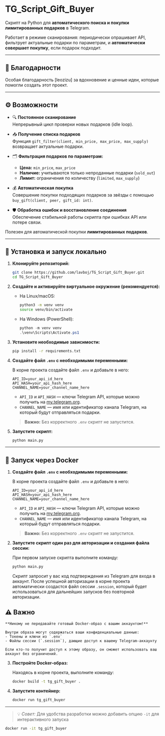# TG_Script_Gift_Buyer

Скрипт на Python для **автоматического поиска и покупки лимитированных подарков** в Telegram.

Работает в режиме сканирования: периодически опрашивает API, фильтрует актуальные подарки по параметрам, и 
**автоматически совершает покупку**, если подарок подходит.

---

## 🙏 Благодарности

Особая благодарность [leozizu] за вдохновение и ценные идеи, которые помогли создать этот проект.

---

## ⚙️ Возможности

- 🔍 **Постоянное сканирование**  
  Непрерывный цикл проверки новых подарков (idle loop).

- 📥 **Получение списка подарков**  
  Функция `gift_filter(client, min_price, max_price, max_supply)` возвращает актуальные подарки.

- 🗂️ **Фильтрация подарков по параметрам:**  
  - **Цена:** `min_price`, `max_price`  
  - **Наличие:** учитываются только непроданные подарки (`sold_out`)  
  - **Лимит:** ограничения по количеству (`limited`, `max_supply`)

- 💰 **Автоматическая покупка**  
  Совершение покупки подходящих подарков за звёзды с помощью  
  `buy_gift(client, peer, gift_id: int)`.

- 🛡️ **Обработка ошибок и восстановление соединения**  
  Обеспечение стабильной работы скрипта при ошибках API или потере связи.

Полезен для автоматической покупки **лимитированных подарков**.

---

## 🚀 Установка и запуск локально

1. **Клонируйте репозиторий:**

    ```bash
    git clone https://github.com/lavboj/TG_Script_Gift_Buyer.git
    cd TG_Script_Gift_Buyer
    ```

2. **Создайте и активируйте виртуальное окружение (рекомендуется):**

    - На Linux/macOS:

        ```bash
        python3 -m venv venv
        source venv/bin/activate
        ```

    - На Windows (PowerShell):

        ```powershell
        python -m venv venv
        .\venv\Scripts\Activate.ps1
        ```

3. **Установите необходимые зависимости:**

    ```bash
    pip install -r requirements.txt
    ```

4. **Создайте файл `.env` с необходимыми переменными:**

    В корне проекта создайте файл `.env` и добавьте в него:

    ```env
    API_ID=your_api_id_here
    API_HASH=your_api_hash_here
    CHANNEL_NAME=your_channel_name_here
    ```

    - `API_ID` и `API_HASH` — ключи Telegram API, которые можно получить на [my.telegram.org](https://my.telegram.org).
    - `CHANNEL_NAME` — имя или идентификатор канала Telegram, на который будут отправляться подарки.  

    > **Важно:** Без корректного `.env` скрипт не запустится.

5. **Запустите скрипт:**

    ```bash
    python main.py
    ```

---

## 🐳 Запуск через Docker

1.  **Создайте файл `.env` с необходимыми переменными:**

    В корне проекта создайте файл `.env` и добавьте в него:

    ```env
    API_ID=your_api_id_here
    API_HASH=your_api_hash_here
    CHANNEL_NAME=your_channel_name_here
    ```

    - `API_ID` и `API_HASH` — ключи Telegram API, которые можно получить на [my.telegram.org](https://my.telegram.org).
    - `CHANNEL_NAME` — имя или идентификатор канала Telegram, на который будут отправляться подарки.  

    > **Важно:** Без корректного `.env` скрипт не запустится.

2. **Запустите скрипт один раз для авторизации и создания файла сессии:**

    При первом запуске скрипта выполните команду:

    ```bash
    python main.py
    ```

    Скрипт запросит у вас код подтверждения из Telegram для входа в аккаунт. После успешной авторизации в корне проекта автоматически создастся файл сессии `.session`, который будет использоваться для дальнейших запусков без повторной авторизации.  

  ## ⚠️ Важно

    **Никому не передавайте готовый Docker-образ с вашим аккаунтом!**

    Внутри образа могут содержаться ваши конфиденциальные данные:  
    - Токены и ключи из `.env`  
    - Файлы сессии (`.session`), дающие доступ к вашему Telegram-аккаунту

    Если кто-то получит доступ к этому образу, он сможет использовать ваш аккаунт без ограничений.

3. **Постройте Docker-образ:**

    Находясь в корне проекта, выполните команду:

    ```bash
    docker build -t tg_gift_buyer .
    ```

4. **Запустите контейнер:**

    ```bash
    docker run tg_gift_buyer
    ```

---

> 💡 *Совет:* Для удобства разработки можно добавить опцию `-it` для интерактивного запуска

```bash
docker run -it tg_gift_buyer